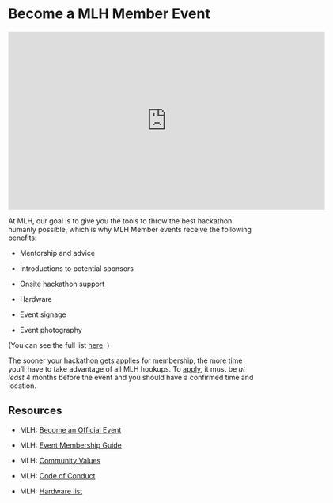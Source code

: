 # Become a MLH Member Event

<iframe width="640" height="360" src="https://www.youtube.com/embed/z7PTeEVHP_I" frameborder="0" allowfullscreen="allowfullscreen"></iframe>

At MLH, our goal is to give you the tools to throw the best hackathon humanly possible, which is why MLH Member events receive the following benefits:

* Mentorship and advice

* Introductions to potential sponsors

* Onsite hackathon support

* Hardware

* Event signage

* Event photography

(You can see the full list [here](https://mlh.io/become-an-official-event). )

The sooner your hackathon gets applies for membership, the more time you’ll have to take advantage of all MLH hookups. To [apply](https://mlh.io/event-membership), it must be *at least* 4 months before the event and you should have a confirmed time and location.

## Resources

* MLH: [Become an Official Event](https://mlh.io/become-an-official-event)

* MLH: [Event Membership Guide](http://static.mlh.io/docs/event-membership-guidelines.pdf)

* MLH: [Community Values](https://mlh.io/community-values)

* MLH: [Code of Conduct](http://static.mlh.io/docs/mlh-code-of-conduct.pdf)

* MLH: [Hardware list](https://mlh.io/hardware-lab)
